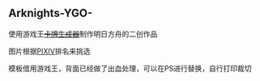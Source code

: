 ## Arknights-YGO-

使用游戏王[~~卡牌生成器~~](https://tools.kooriookami.top/#/yugioh)制作明日方舟的二创作品

图片根据[PIXIV](https://www.pixiv.net/)排名来挑选

模板借用游戏王，背面已经做了出血处理，可以在PS进行替换，自行打印裁切


